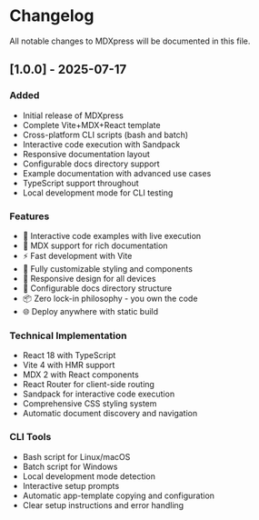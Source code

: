# Changelog

All notable changes to MDXpress will be documented in this file.

## [1.0.0] - 2025-07-17

### Added
- Initial release of MDXpress
- Complete Vite+MDX+React template
- Cross-platform CLI scripts (bash and batch)
- Interactive code execution with Sandpack
- Responsive documentation layout
- Configurable docs directory support
- Example documentation with advanced use cases
- TypeScript support throughout
- Local development mode for CLI testing

### Features
- 🚀 Interactive code examples with live execution
- 📝 MDX support for rich documentation
- ⚡ Fast development with Vite
- 🎨 Fully customizable styling and components
- 📱 Responsive design for all devices
- 🔧 Configurable docs directory structure
- 📦 Zero lock-in philosophy - you own the code
- 🌐 Deploy anywhere with static build

### Technical Implementation
- React 18 with TypeScript
- Vite 4 with HMR support
- MDX 2 with React components
- React Router for client-side routing
- Sandpack for interactive code execution
- Comprehensive CSS styling system
- Automatic document discovery and navigation

### CLI Tools
- Bash script for Linux/macOS
- Batch script for Windows
- Local development mode detection
- Interactive setup prompts
- Automatic app-template copying and configuration
- Clear setup instructions and error handling
